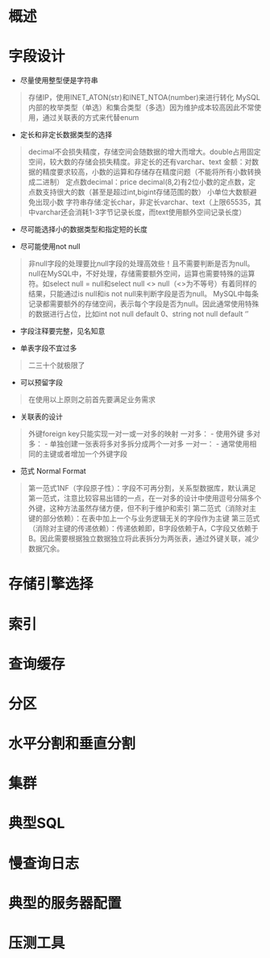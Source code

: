 # 概述

# 字段设计

  - 尽量使用整型便是字符串
  > 存储IP，使用INET_ATON(str)和INET_NTOA(number)来进行转化
  > MySQL内部的枚举类型（单选）和集合类型（多选）因为维护成本较高因此不常使用，通过关联表的方式来代替enum

  - 定长和非定长数据类型的选择
  > decimal不会损失精度，存储空间会随数据的增大而增大。double占用固定空间，较大数的存储会损失精度。非定长的还有varchar、text
  > 金额：对数据的精度要求较高，小数的运算和存储存在精度问题（不能将所有小数转换成二进制）
  > 定点数decimal：price decimal(8,2)有2位小数的定点数，定点数支持很大的数（甚至是超过int,bigint存储范围的数）
  > 小单位大数额避免出现小数
  > 字符串存储:定长char，非定长varchar、text（上限65535，其中varchar还会消耗1-3字节记录长度，而text使用额外空间记录长度）
  
  - 尽可能选择小的数据类型和指定短的长度

  - 尽可能使用not null
  > 非null字段的处理要比null字段的处理高效些！且不需要判断是否为null。
  > null在MySQL中，不好处理，存储需要额外空间，运算也需要特殊的运算符。如select null = null和select null <> null（<>为不等号）有着同样的结果，只能通过is null和is not null来判断字段是否为null。
  > MySQL中每条记录都需要额外的存储空间，表示每个字段是否为null。因此通常使用特殊的数据进行占位，比如int not null default 0、string not null default ‘’
  
  - 字段注释要完整，见名知意
  
  - 单表字段不宜过多
  > 二三十个就极限了
  
  - 可以预留字段
  > 在使用以上原则之前首先要满足业务需求
  
  - 关联表的设计
  > 外键foreign key只能实现一对一或一对多的映射
  > 一对多：
    - 使用外键
  > 多对多：
    - 单独创建一张表将多对多拆分成两个一对多
  > 一对一：
    - 通常使用相同的主键或者增加一个外键字段
  
  - 范式 Normal Format
  > 第一范式1NF（字段原子性）：字段不可再分割，关系型数据库，默认满足第一范式，注意比较容易出错的一点，在一对多的设计中使用逗号分隔多个外键，这种方法虽然存储方便，但不利于维护和索引
  > 第二范式（消除对主键的部分依赖）：在表中加上一个与业务逻辑无关的字段作为主键
  > 第三范式（消除对主键的传递依赖）：传递依赖即，B字段依赖于A，C字段又依赖于B。因此需要根据独立数据独立将此表拆分为两张表，通过外键关联，减少数据冗余。
  
  
# 存储引擎选择
# 索引

# 查询缓存
# 分区
# 水平分割和垂直分割
# 集群
# 典型SQL
# 慢查询日志
# 典型的服务器配置
# 压测工具
